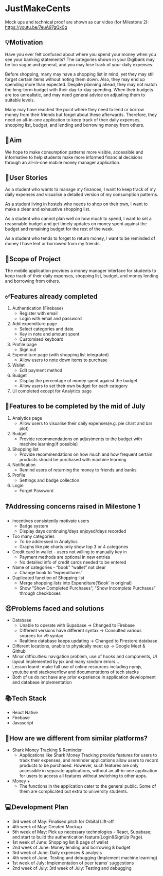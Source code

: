 # JustMakeCents
Mock ups and technical proof are shown as our video (for Milestone 2): https://youtu.be/7euA97gQx0g

## 💡Motivation

Have you ever felt confused about where you spend your money when you see your banking statements? The categories shown in your Digibank may be too vague and general, and you may lose track of your daily expenses.

Before shopping, many may have a shopping list in mind, yet they may still forget certain items without noting them down. Also, they may end up spending more than expected. Despite planning ahead, they may not match the long-term budget with their day-to-day spending. When their budgets are too unrealistic, and may need general advice on adjusting them to suitable levels.

Many may have reached the point where they need to lend or borrow money from their friends but forget about these afterwards. 
Therefore, they need an all-in-one application to keep track of their daily expenses, shopping list, budget, and lending and borrowing money from others.

## 🎯Aim

We hope to make consumption patterns more visible, accessible and informative to help students make more informed financial decisions through an all-in-one mobile money manager application.

## 🧐User Stories

As a student who wants to manage my finances, I want to keep track of my daily expenses and visualise a detailed version of my consumption patterns.

As a student living in hostels who needs to shop on their own, I want to make a clear and exhaustive shopping list.

As a student who cannot plan well on how much to spend, I want to set a reasonable budget and get timely updates on money spent against the budget and remaining budget for the rest of the week. 

As a student who tends to forget to return money, I want to be reminded of money I have lent or borrowed from my friends.

## 🔭Scope of Project
The mobile application provides a money manager interface for students to keep track of their daily expenses, shopping list, budget, and money lending and borrowing from others.

## ✅Features already completed
1. Authentication (Firebase)
    - Register with email
    - Login with email and password
2. Add expenditure page
    - Select categories and date
    - Key in note and amount spent
    - Customised keyboard
3. Profile page
    - Sign out
4. Expenditure page (with shopping list integrated)
    - Allow users to note down items to purchase
5. Wallet 
    - Edit payment method
6. Budget
    - Display the percentage of money spent against the budget 
    - Allow users to set their own budget for each category
7. UI completed except for Analytics page

## 🧭Features to be completed by the mid of July
1. Analytics page
    - Allow users to visualise their daily expenses(e.g. pie chart and bar plot)
2. Budget
    - Provide recommendations on adjustments to the budget with machine learning(if possible)
3. Shopping list
    - Provide recommendations on how much and how frequent certain products should be purchased with machine learning
4. Notification
    - Remind users of returning the money to friends and banks
5. Profile
    - Settings and badge collection
6. Login
    - Forget Password

## ❓Addressing concerns raised in Milestone 1
- Incentives consistently motivate users
  - Badge system
  - Display days continuing/days enjoyed/days recorded
- Too many categories
  - To be addressed in Analytics
  - Graphs like pie charts only show top 3 or 4 categories
- Credit card in wallet - users not willing to manually key in
  - Payment methods are optional in new entries
  - No detailed info of credit cards needed to be entered
- Name of categories - “book” “wallet” not clear
  - Change book to “expenditures”
- Duplicated function of Shopping list
  - Merge shopping lists into Expenditure(‘Book’ in original)
  - Show "Show Completed Purchases", "Show Incomplete Purchases” through checkboxes

## 😣Problems faced and solutions
- Database
  - Unable to operate with Supabase → Changed to Firebase
  - Different versions have different syntax → Consulted various sources for v9 syntax
  - Realtime database keeps updating → Changed to Firestore database
- Different locations, unable to physically meet up → Google Meet & Github
- Minor difficulties: navigation problem, use of hooks and components, UI layout implemented by jsx and many random errors…
- Lesson learnt: make full use of online resources including npmjs, youtube and stackoverflow and documentations of tech stacks 
- Both of us do not have any prior experience in application development and database implementation

## 📚Tech Stack
- React Native
- Firebase
- Javascript

## 🤩How are we different from similar platforms?
- Shark Money Tracking & Reminder
  - Applications like Shark Money Tracking provide features for users to track their expenses, and reminder applications allow users to record products to be purchased. However, such features are only accessible in separate applications, without an all-in-one application for users to access all features without switching to other apps. 
- Money +
  - The functions in the application cater to the general public. Some of them are complicated but extra to university students.

## 💻Development Plan
- 3rd week of May: Finalised pitch for Orbital Lift-off
- 4th week of May: Created Mockup
- 5th week of May: Pick up necessary technologies - React, Supabase; and start to build the authentication feature(Login&SignUp Page).
- 1st week of June: Shopping list & page of wallet
- 2nd week of June: Money lending and borrowing & budget
- 3rd week of June: Daily expenses & analysis
- 4th week of June: Testing and debugging (Implement machine learning)
- 1st week of July: Implementation of peer teams’ suggestions
- 2nd week of July: 3rd week of July: Testing and debugging
